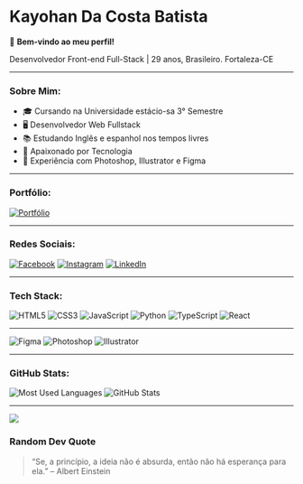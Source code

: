 # Kayohan Da Costa Batista

👋 **Bem-vindo ao meu perfil!**

Desenvolvedor Front-end Full-Stack | 29 anos, Brasileiro. 
Fortaleza-CE

---

### Sobre Mim:
- 🎓 Cursando na Universidade estácio-sa 3° Semestre
- 🖥️ Desenvolvedor Web Fullstack 
- 📚 Estudando Inglês e espanhol nos tempos livres
- 🚀 Apaixonado por Tecnologia 
- 🎨 Experiência com Photoshop, Illustrator e Figma

---

### Portfólio:
[![Portfólio](https://img.shields.io/badge/Portfólio-%23000000.svg?&style=for-the-badge&logo=codepen&logoColor=white)](https://kayohancostadev.netlify.app/)

---

### Redes Sociais:
[![Facebook](https://img.shields.io/badge/Facebook-%231877F2.svg?&style=for-the-badge&logo=facebook&logoColor=white)](https://www.facebook.com/kayohan.costa/)
[![Instagram](https://img.shields.io/badge/Instagram-%23E4405F.svg?&style=for-the-badge&logo=instagram&logoColor=white)](https://www.instagram.com/kayohancosta_/)
[![LinkedIn](https://img.shields.io/badge/LinkedIn-%230077B5.svg?&style=for-the-badge&logo=linkedin&logoColor=white)](https://www.linkedin.com/in/kayoha-costa-1b2a38173/)

---

### Tech Stack:
![HTML5](https://img.shields.io/badge/-HTML5-333333?style=flat&logo=HTML5)
![CSS3](https://img.shields.io/badge/-CSS3-333333?style=flat&logo=CSS3)
![JavaScript](https://img.shields.io/badge/-JavaScript-333333?style=flat&logo=javascript)
![Python](https://img.shields.io/badge/-Python-333333?style=flat&logo=python)
![TypeScript](https://img.shields.io/badge/-TypeScript-333333?style=flat&logo=typescript)
![React](https://img.shields.io/badge/-React-333333?style=flat&logo=react)

---

![Figma](https://img.shields.io/badge/-Figma-333333?style=flat&logo=figma)
![Photoshop](https://img.shields.io/badge/-Photoshop-333333?style=flat&logo=adobe-photoshop)
![Illustrator](https://img.shields.io/badge/-Illustrator-333333?style=flat&logo=adobe-illustrator)

---

### GitHub Stats:
![Most Used Languages](https://github-readme-stats.vercel.app/api/top-langs/?username=KayohanCosta&layout=compact&theme=dark)
![GitHub Stats](https://github-readme-stats.vercel.app/api?username=KayohanCosta&show_icons=true&theme=dark)

---

[![](https://visitcount.itsvg.in/api?id=KayohanCosta&label=Profile%20Views&color=12&icon=5&pretty=true)](https://visitcount.itsvg.in)

### Random Dev Quote
> “Se, a princípio, a ideia não é absurda, então não há esperança para ela.” – Albert Einstein

